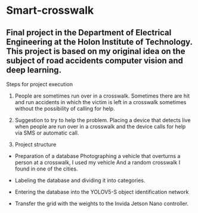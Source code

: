 # Smart-crosswalk
Final project in the Department of Electrical Engineering at the Holon Institute of Technology.
This project is based on my original idea on the subject of road accidents computer vision and deep learning.
-------------------------------------------------------------------------------------------------------------

 Steps for project execution

 1) People are sometimes run over in a crosswalk.
   Sometimes there are hit and run accidents in which the victim is left in a crosswalk sometimes without the possibility of calling for help.

 2) Suggestion to try to help the problem.
  Placing a device that detects live when people are run over in a crosswalk and the device calls for help via SMS or automatic call.


 3) Project structure

   * Preparation of a database
   Photographing a vehicle that overturns a person at a crosswalk, I used my vehicle
   And a random crosswalk I found in one of the cities.

   * Labeling the database and dividing it into categories.

   * Entering the database into the YOLOV5-S object identification network

   * Transfer the grid with the weights to the Invida Jetson Nano controller.
